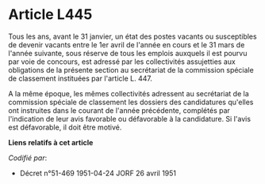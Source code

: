 # Article L445

Tous les ans, avant le 31 janvier, un état des postes vacants ou susceptibles de devenir vacants entre le 1er avril de
l'année en cours et le 31 mars de l'année suivante, sous réserve de tous les emplois auxquels il est pourvu par voie de
concours, est adressé par les collectivités assujetties aux obligations de la présente section au secrétariat de la
commission spéciale de classement instituées par l'article L. 447.

A la même époque, les mêmes collectivités adressent au secrétariat de la commission spéciale de classement les dossiers des
candidatures qu'elles ont instruites dans le courant de l'année précédente, complétés par l'indication de leur avis favorable
ou défavorable à la candidature. Si l'avis est défavorable, il doit être motivé.

**Liens relatifs à cet article**

_Codifié par_:

  - Décret n°51-469 1951-04-24 JORF 26 avril 1951
